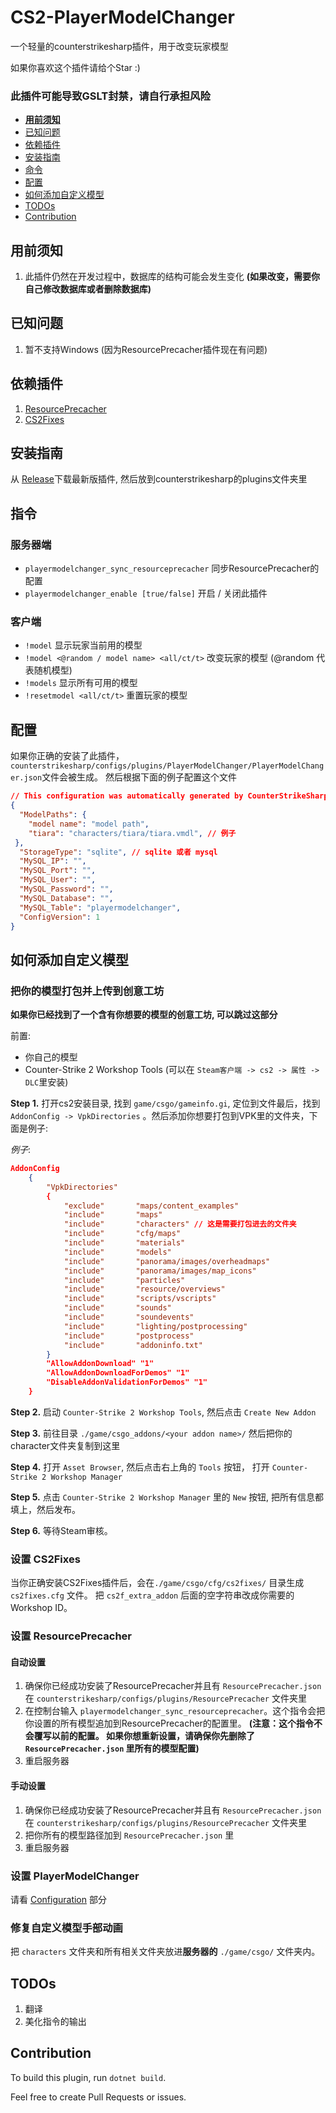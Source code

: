 # CS2-PlayerModelChanger
一个轻量的counterstrikesharp插件，用于改变玩家模型

如果你喜欢这个插件请给个Star :)
### 此插件可能导致GSLT封禁，请自行承担风险
- **[用前须知](#用前须知)**
- [已知问题](#k已知问题)
- [依赖插件](#依赖插件)
- [安装指南](#安装指南)
- [命令](#命令)
- [配置](#配置)
- [如何添加自定义模型](#如何添加自定义模型)
- [TODOs](#todos)
- [Contribution](#contribution)
## 用前须知
1. 此插件仍然在开发过程中，数据库的结构可能会发生变化 **(如果改变，需要你自己修改数据库或者删除数据库)**
## 已知问题
1. 暂不支持Windows (因为ResourcePrecacher插件现在有问题)

## 依赖插件
1. [ResourcePrecacher](https://github.com/KillStr3aK/ResourcePrecacher)
2. [CS2Fixes](https://github.com/Source2ZE/CS2Fixes)

## 安装指南
从 [Release](https://github.com/samyycX/CS2-PlayerModelChanger/releases)下载最新版插件, 然后放到counterstrikesharp的plugins文件夹里

## 指令
### 服务器端
- `playermodelchanger_sync_resourceprecacher` 同步ResourcePrecacher的配置
- `playermodelchanger_enable [true/false]` 开启 / 关闭此插件
### 客户端
- `!model` 显示玩家当前用的模型
- `!model <@random / model name> <all/ct/t>` 改变玩家的模型 (@random 代表随机模型)
- `!models` 显示所有可用的模型
- `!resetmodel <all/ct/t>` 重置玩家的模型 

## 配置
如果你正确的安装了此插件，`counterstrikesharp/configs/plugins/PlayerModelChanger/PlayerModelChanger.json`文件会被生成。
然后根据下面的例子配置这个文件
```json
// This configuration was automatically generated by CounterStrikeSharp for plugin 'PlayerModelChanger', at 2024/02/23 11:41:05
{
  "ModelPaths": {
	"model name": "model path",
	"tiara": "characters/tiara/tiara.vmdl", // 例子
 },
  "StorageType": "sqlite", // sqlite 或者 mysql
  "MySQL_IP": "",
  "MySQL_Port": "",
  "MySQL_User": "",
  "MySQL_Password": "",
  "MySQL_Database": "",
  "MySQL_Table": "playermodelchanger",
  "ConfigVersion": 1
}
```


## 如何添加自定义模型

### 把你的模型打包并上传到创意工坊
**如果你已经找到了一个含有你想要的模型的创意工坊, 可以跳过这部分**

前置:
- 你自己的模型
- Counter-Strike 2 Workshop Tools (可以在 `Steam客户端 -> cs2 -> 属性 -> DLC`里安装)

**Step 1.** 打开cs2安装目录, 找到 `game/csgo/gameinfo.gi`,
定位到文件最后，找到`AddonConfig -> VpkDirectories`
。然后添加你想要打包到VPK里的文件夹，下面是例子:


*例子*:
```json
AddonConfig	
	{
		"VpkDirectories"
		{
			"exclude"       "maps/content_examples"
			"include"       "maps"
			"include"		"characters" // 这是需要打包进去的文件夹
			"include"       "cfg/maps"
			"include"       "materials"
			"include"       "models"
			"include"       "panorama/images/overheadmaps"
			"include"       "panorama/images/map_icons"
			"include"       "particles"
			"include"       "resource/overviews"
			"include"       "scripts/vscripts"
			"include"       "sounds"
			"include"       "soundevents"
			"include"       "lighting/postprocessing"
			"include"       "postprocess"
			"include"       "addoninfo.txt"
		} 
		"AllowAddonDownload" "1"
		"AllowAddonDownloadForDemos" "1"
		"DisableAddonValidationForDemos" "1"
	}
```

**Step 2.** 启动 `Counter-Strike 2 Workshop Tools`, 然后点击 `Create New Addon`

**Step 3.** 前往目录 `./game/csgo_addons/<your addon name>/` 然后把你的character文件夹复制到这里

**Step 4.** 打开 `Asset Browser`, 然后点击右上角的 `Tools` 按钮， 打开 `Counter-Strike 2 Workshop Manager`

**Step 5.** 点击 `Counter-Strike 2 Workshop Manager` 里的 `New` 按钮, 把所有信息都填上，然后发布。

**Step 6.** 等待Steam审核。

### 设置 CS2Fixes
当你正确安装CS2Fixes插件后，会在`./game/csgo/cfg/cs2fixes/` 目录生成 `cs2fixes.cfg` 文件。
把 `cs2f_extra_addon` 后面的空字符串改成你需要的Workshop ID。

### 设置 ResourcePrecacher
#### 自动设置
1. 确保你已经成功安装了ResourcePrecacher并且有 `ResourcePrecacher.json` 在 `counterstrikesharp/configs/plugins/ResourcePrecacher` 文件夹里
2. 在控制台输入 `playermodelchanger_sync_resourceprecacher`。这个指令会把你设置的所有模型追加到ResourcePrecacher的配置里。 **(注意：这个指令不会覆写以前的配置。 如果你想重新设置，请确保你先删除了 `ResourcePrecacher.json` 里所有的模型配置)**
3. 重启服务器

#### 手动设置
1. 确保你已经成功安装了ResourcePrecacher并且有 `ResourcePrecacher.json` 在 `counterstrikesharp/configs/plugins/ResourcePrecacher` 文件夹里
2. 把你所有的模型路径加到 `ResourcePrecacher.json` 里
3. 重启服务器

### 设置 PlayerModelChanger
请看 [Configuration](#configuration) 部分

### 修复自定义模型手部动画
把 `characters` 文件夹和所有相关文件夹放进**服务器的** `./game/csgo/` 文件夹内。
## TODOs
1. 翻译
2. 美化指令的输出

## Contribution
To build this plugin, run `dotnet build`.

Feel free to create Pull Requests or issues.